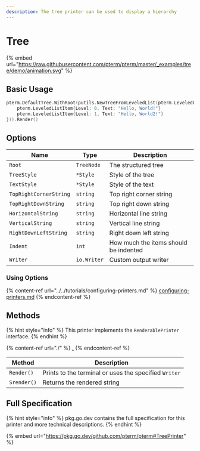```yaml
---
description: The tree printer can be used to display a hierarchy
---
```


# Tree

{% embed url="https://raw.githubusercontent.com/pterm/pterm/master/_examples/tree/demo/animation.svg" %}

## Basic Usage

```go
pterm.DefaultTree.WithRoot(putils.NewTreeFromLeveledList(pterm.LeveledList{
    pterm.LeveledListItem{Level: 0, Text: "Hello, World!"}
    pterm.LeveledListItem{Level: 1, Text: "Hello, World2!"}
})).Render()
```

## Options

| Name                   | Type        | Description                           |
| ---------------------- | ----------- | ------------------------------------- |
| `Root`                 | `TreeNode`  | The structured tree                   |
| `TreeStyle`            | `*Style`    | Style of the tree                     |
| `TextStyle`            | `*Style`    | Style of the text                     |
| `TopRightCornerString` | `string`    | Top right corner string               |
| `TopRightDownString`   | `string`    | Top right down string                 |
| `HorizontalString`     | `string`    | Horizontal line string                |
| `VerticalString`       | `string`    | Vertical line string                  |
| `RightDownLeftString`  | `string`    | Right down left string                |
| `Indent`               | `int`       | How much the items should be indented |
| `Writer`               | `io.Writer` | Custom output writer                  |

### Using Options

{% content-ref url="../../tutorials/configuring-printers.md" %}
[configuring-printers.md](../../tutorials/configuring-printers.md)
{% endcontent-ref %}

## Methods

{% hint style="info" %}
This printer implements the `RenderablePrinter` interface.
{% endhint %}

{% content-ref url="./" %}
[.](./)
{% endcontent-ref %}

| Method      | Description                                           |
| ----------- | ----------------------------------------------------- |
| `Render()`  | Prints to the terminal or uses the specified `Writer` |
| `Srender()` | Returns the rendered string                           |

## Full Specification

{% hint style="info" %}
pkg.go.dev contains the full specification for this printer and more technical descriptions.
{% endhint %}

{% embed url="https://pkg.go.dev/github.com/pterm/pterm#TreePrinter" %}
